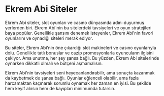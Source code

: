 # Ekrem Abi Siteler
Ekrem Abi siteler, slot oyunları ve casıno dünyasında adını duyurmuş yerlerden biri. Ekrem Abi'nin bu sitelerdeki tavsiyeleri ve oyun stratejileri baya popüler. Genellikle şansını denemek isteyenler, Ekrem Abi'nin favori oyunlarını ve oynadığı siteleri merak ediyor.

Bu siteler, Ekrem Abi’nin öne çıkardığı slot makineleri ve casıno oyunlarıyla dolu. Genellikle tatlı bonuslar ve cazip promosyonlarla oyuncuların ilgisini çekiyor. Ama unutma, her şey şansa bağlı. Bu yüzden, Ekrem Abi sitelerinde oynarken dikkatli olmalı ve bütçeni aşmamalısın.

Ekrem Abi'nin tavsiyeleri seni heyecanlandırabilir, ama sonuçta kazanmak da kaybetmek de şansa bağlı. Oyunlar eğlenceli olabilir, ama fazla harcamaktan kaçınarak sorumlu oynamak her zaman en iyisi. Bu şekilde hem keyif alırsın hem de kayıpları minimumda tutarsın.
